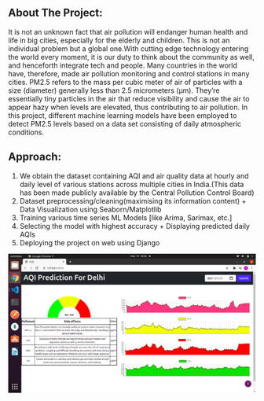 ## About The Project: 

It is not an unknown fact that air pollution will endanger human health and life in big
cities, especially for the elderly and children. This is not an individual problem but a
global one.With cutting edge technology entering the world every moment, it is our duty
to think about the community as well, and henceforth integrate tech and people. Many
countries in the world have, therefore, made air pollution monitoring and control stations
in many cities.
PM2.5 refers to the mass per cubic meter of air of particles with a size (diameter)
generally less than 2.5 micrometers (μm). They’re essentially tiny particles in the air that
reduce visibility and cause the air to appear hazy when levels are elevated, thus
contributing to air pollution. In this project, different machine learning models have been
employed to detect PM2.5 levels based on a data set consisting of daily atmospheric
conditions.

## Approach:
1. We obtain the dataset containing AQI and air quality data at hourly and daily level
of various stations across multiple cities in India.(This data has been made
publicly available by the Central Pollution Control Board)
2. Dataset preprocessing/cleaning(maximising its information content) + Data
Visualization using Seaborn/Matplotlib
3. Training various time series ML Models [like Arima, Sarimax, etc.]
4. Selecting the model with highest accuracy + Displaying predicted daily AQIs
5. Deploying the project on web using Django


![screenshot](aqi_ss.png)

